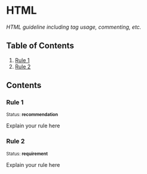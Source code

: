 # HTML

*HTML guideline including tag usage, commenting, etc.*

## Table of Contents

  1. [Rule 1](#rule-1)
  2. [Rule 2](#rule-2)


## Contents

### Rule 1

<sup>Status: **recommendation**</sup>

Explain your rule here

### Rule 2

<sup>Status: **requirement**</sup>

Explain your rule here

